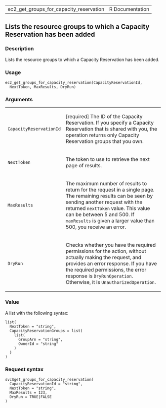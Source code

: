 <table style="width: 100%;">
<tbody>
<tr class="odd">
<td>ec2_get_groups_for_capacity_reservation</td>
<td style="text-align: right;">R Documentation</td>
</tr>
</tbody>
</table>

## Lists the resource groups to which a Capacity Reservation has been added

### Description

Lists the resource groups to which a Capacity Reservation has been
added.

### Usage

    ec2_get_groups_for_capacity_reservation(CapacityReservationId,
      NextToken, MaxResults, DryRun)

### Arguments

<table>
<colgroup>
<col style="width: 35%" />
<col style="width: 65%" />
</colgroup>
<tbody>
<tr class="odd">
<td><code
id="ec2_get_groups_for_capacity_reservation_:_CapacityReservationId">CapacityReservationId</code></td>
<td><p>[required] The ID of the Capacity Reservation. If you specify a
Capacity Reservation that is shared with you, the operation returns only
Capacity Reservation groups that you own.</p></td>
</tr>
<tr class="even">
<td><code
id="ec2_get_groups_for_capacity_reservation_:_NextToken">NextToken</code></td>
<td><p>The token to use to retrieve the next page of results.</p></td>
</tr>
<tr class="odd">
<td><code
id="ec2_get_groups_for_capacity_reservation_:_MaxResults">MaxResults</code></td>
<td><p>The maximum number of results to return for the request in a
single page. The remaining results can be seen by sending another
request with the returned <code>nextToken</code> value. This value can
be between 5 and 500. If <code>maxResults</code> is given a larger value
than 500, you receive an error.</p></td>
</tr>
<tr class="even">
<td><code
id="ec2_get_groups_for_capacity_reservation_:_DryRun">DryRun</code></td>
<td><p>Checks whether you have the required permissions for the action,
without actually making the request, and provides an error response. If
you have the required permissions, the error response is
<code>DryRunOperation</code>. Otherwise, it is
<code>UnauthorizedOperation</code>.</p></td>
</tr>
</tbody>
</table>

### Value

A list with the following syntax:

    list(
      NextToken = "string",
      CapacityReservationGroups = list(
        list(
          GroupArn = "string",
          OwnerId = "string"
        )
      )
    )

### Request syntax

    svc$get_groups_for_capacity_reservation(
      CapacityReservationId = "string",
      NextToken = "string",
      MaxResults = 123,
      DryRun = TRUE|FALSE
    )
